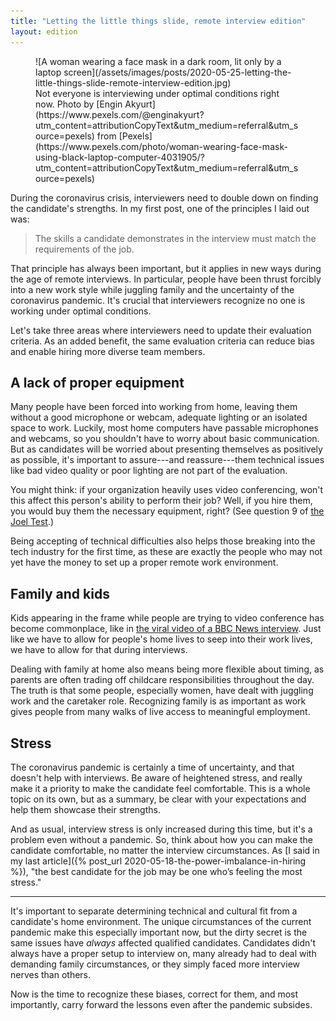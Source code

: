 ```yaml
---
title: "Letting the little things slide, remote interview edition"
layout: edition
---
```


<figure id="cover-img" markdown="1">
![A woman wearing a face mask in a dark room, lit only by a laptop screen](/assets/images/posts/2020-05-25-letting-the-little-things-slide-remote-interview-edition.jpg)
<figcaption markdown="1">Not everyone is interviewing under optimal conditions right now. Photo by [Engin Akyurt](https://www.pexels.com/@enginakyurt?utm_content=attributionCopyText&utm_medium=referral&utm_source=pexels) from [Pexels](https://www.pexels.com/photo/woman-wearing-face-mask-using-black-laptop-computer-4031905/?utm_content=attributionCopyText&utm_medium=referral&utm_source=pexels)
</figcaption>
</figure>

During the coronavirus crisis, interviewers need to double down on finding the candidate's strengths. In my first post, one of the principles I laid out was:

> The skills a candidate demonstrates in the interview must match the requirements of the job.

That principle has always been important, but it applies in new ways during the age of remote interviews. In particular, people have been thrust forcibly into a new work style while juggling family and the uncertainty of the coronavirus pandemic. It's crucial that interviewers recognize no one is working under optimal conditions.

Let's take three areas where interviewers need to update their evaluation criteria. As an added benefit, the same evaluation criteria can reduce bias and enable hiring more diverse team members.

## A lack of proper equipment

Many people have been forced into working from home, leaving them without a good microphone or webcam, adequate lighting or an isolated space to work. Luckily, most home computers have passable microphones and webcams, so you shouldn't have to worry about basic communication. But as candidates will be worried about presenting themselves as positively as possible, it's important to assure---and reassure---them technical issues like bad video quality or poor lighting are not part of the evaluation.

You might think: if your organization heavily uses video conferencing, won't this affect this person's ability to perform their job? Well, if you hire them, you would buy them the necessary equipment, right? (See question 9 of [the Joel Test](https://www.joelonsoftware.com/2000/08/09/the-joel-test-12-steps-to-better-code/).)

Being accepting of technical difficulties also helps those breaking into the tech industry for the first time, as these are exactly the people who may not yet have the money to set up a proper remote work environment.

## Family and kids

Kids appearing in the frame while people are trying to video conference has become commonplace, like in [the viral video of a BBC News interview](https://www.youtube.com/watch?v=Mh4f9AYRCZY). Just like we have to allow for people's home lives to seep into their work lives, we have to allow for that during interviews.

Dealing with family at home also means being more flexible about timing, as parents are often trading off childcare responsibilities throughout the day. The truth is that some people, especially women, have dealt with juggling work and the caretaker role. Recognizing family is as important as work gives people from many walks of live access to meaningful employment.

## Stress

The coronavirus pandemic is certainly a time of uncertainty, and that doesn't help with interviews. Be aware of heightened stress, and really make it a priority to make the candidate feel comfortable. This is a whole topic on its own, but as a summary, be clear with your expectations and help them showcase their strengths.

And as usual, interview stress is only increased during this time, but it's a problem even without a pandemic. So, think about how you can make the candidate comfortable, no matter the interview circumstances. As [I said in my last article]({% post_url 2020-05-18-the-power-imbalance-in-hiring %}), "the best candidate for the job may be one who’s feeling the most stress."

---

It's important to separate determining technical and cultural fit from a candidate's home environment. The unique circumstances of the current pandemic make this especially important now, but the dirty secret is the same issues have _always_ affected qualified candidates. Candidates didn't always have a proper setup to interview on, many already had to deal with demanding family circumstances, or they simply faced more interview nerves than others.

Now is the time to recognize these biases, correct for them, and most importantly, carry forward the lessons even after the pandemic subsides.
